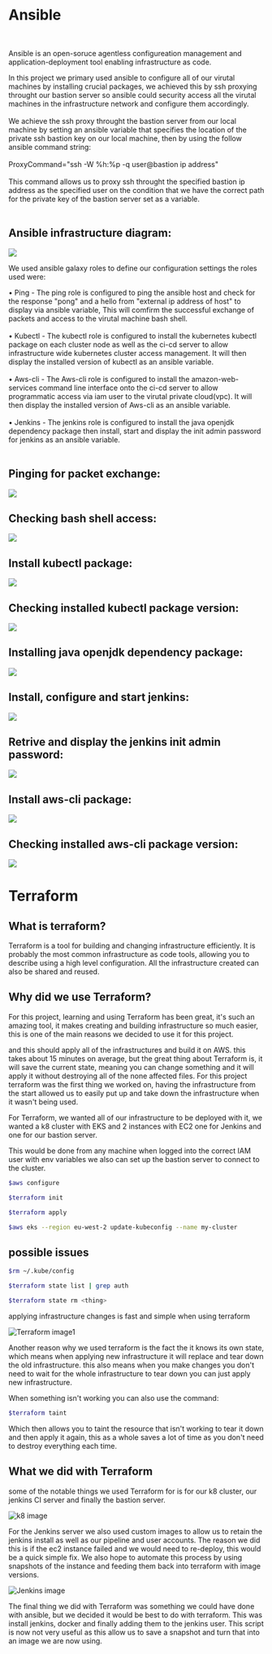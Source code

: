 <h1> Ansible</h1>

<br>

Ansible is an open-soruce agentless configureation management and application-deployment tool enabling infrastructure as code.
<br>

In this project we primary used ansible to configure all of our virutal machines by installing crucial packages, we achieved this by ssh proxying throught our bastion server so ansible could security access all the virutal machines in the infrastructure network and configure them accordingly.  
<br>
We achieve the ssh proxy throught the bastion server from our local machine by setting an ansible variable that specifies the location of the private ssh bastion key on our local machine, then by using the follow ansible command string:
<br>
<br>
ProxyCommand="ssh -W %h:%p -q user@bastion ip address"
<br>
<br>
This command allows us to proxy ssh throught the specified bastion ip address as the specified user on the condition that we have the correct path for the private key of the bastion server set as a variable.
<br>
<br>

<h2> Ansible infrastructure diagram:</h2>

![](https://i.gyazo.com/71dc632d80a2600b0d27cbad32d82926.png)

We used ansible galaxy roles to define our configuration settings the roles used were:

• Ping - The ping role is configured to ping the ansible host and check for the response "pong" and a hello from "external ip address of host" to display via ansible variable, This will comfirm the successful exchange of packets and access to the virutal machine bash shell.
<br>
<br>
• Kubectl - The kubectl role is configured to install the kubernetes kubectl package on each cluster node as well as the ci-cd server to allow infrastructure wide kubernetes cluster access management.
It will then display the installed version of kubectl as an ansible variable.
<br>
<br>
• Aws-cli - The Aws-cli role is configured to install the amazon-web-services command line interface onto the ci-cd server to allow programmatic access via iam user to the virutal private cloud(vpc).
It will then display the installed version of Aws-cli as an ansible variable.
<br>
<br>
• Jenkins - The jenkins role is configured to install the java openjdk dependency package then install, start and display the init admin password for jenkins as an ansible variable.
<br>
<br>

<h2> Pinging for packet exchange: </h2>

![](https://i.gyazo.com/9dc5dd7675f59e7c74c8573402c2a362.png)

<h2>Checking bash shell access:</h2>

![](https://i.gyazo.com/98536edf02041b8cfa018ff07a1dff0f.png)

<h2>Install kubectl package:</h2>

![](https://i.gyazo.com/f86737e01cd03cd7f01234928c8bac5d.png)

<h2>Checking installed kubectl package version:</h2>

![](https://i.gyazo.com/cb59342797904d3b35907acf238358f8.png)

<h2>Installing java openjdk dependency package:</h2>

![](https://i.gyazo.com/508abbde02cf6e3b9625a3827644bab6.png)

<h2>Install, configure and start jenkins:</h2>

![](https://i.gyazo.com/53be6f149a8c9739cb46e64290818a43.png)

<h2>Retrive and display the jenkins init admin password:</h2>

![](https://i.gyazo.com/c49ae6d3892903fa98dbf30ff610b4ad.png)

<h2>Install aws-cli package:</h2>

![](https://i.gyazo.com/0717c68885d5346ad760c7127a86e3d5.png)

<h2>Checking  installed aws-cli package version:</h2>

![](https://i.gyazo.com/c44af90b2e7395afa26266251e4fa5df.png)


# Terraform

## What is terraform?

Terraform is a tool for building and changing infrastructure efficiently.
It is probably the most common infrastructure as code tools, allowing you to describe using a high level configuration. All the infrastructure created can also be shared and reused.

## Why did we use Terraform?

For this project, learning and using Terraform has been great, it's such an amazing tool, it makes creating and building infrastructure so much easier, this is one of the main reasons we decided to use it for this project.

and this should apply all of the infrastructures and build it on AWS.
this takes about 15 minutes on average, but the great thing about Terraform is, it will save the current state, meaning you can change something and it will apply it without destroying all of the none affected files.
For this project terraform was the first thing we worked on, having the infrastructure from the start allowed us to easily put up and take down the infrastructure when it wasn't being used.

For Terraform, we wanted all of our infrastructure to be deployed with it, we wanted a k8 cluster with EKS and 2 instances with EC2 one for Jenkins and one for our bastion server.

This would be done from any machine when logged into the correct IAM user with env variables we also can set up the bastion server to connect to the cluster.

``` sh
$aws configure
```

```sh
$terraform init
```

```sh
$terraform apply
```

```sh
$aws eks --region eu-west-2 update-kubeconfig --name my-cluster
```

## possible issues

```sh
$rm ~/.kube/config
```

```sh
$terraform state list | grep auth
```

```sh
$terraform state rm <thing>
```

applying infrastructure changes is fast and simple when using terraform

![Terraform image1](https://i.gyazo.com/e401c6dfcd8aab8aeac859c74fd7fcbd.png)

Another reason why we used terraform is the fact the it knows its own state, which means when applying new infrastructure it will replace and tear down the old infrastructure. this also means when you make changes you don't need to wait for the whole infrastructure to tear down you can just apply new infrastructure.

When something isn't working you can also use the command:

```sh
$terraform taint
```

Which then allows you to taint the resource that isn't working to tear it down and then apply it again, this as a whole saves a lot of time as you don't need to destroy everything each time.

## What we did with Terraform

some of the notable things we used Terraform for is for our k8 cluster, our jenkins CI server and finally the bastion server.

![k8 image](https://i.gyazo.com/cd794f159b6ec823c1bfa2ccdb6fcd92.png)

For the Jenkins server we also used custom images to allow us to retain the jenkins install as well as our pipeline and user accounts. The reason we did this is if the ec2 instance failed and we would need to re-deploy, this would be a quick simple fix. We also hope to automate this process by using snapshots of the instance and feeding them back into terraform with image versions.

![Jenkins image](https://i.gyazo.com/640cdced80519b018b0b4195b6f06e66.png)

The final thing we did with Terraform was something we could have done with ansible, but we decided it would be best to do with terraform. This was install jenkins, docker and finally adding them to the jenkins user. This script is now not very useful as this allow us to save a snapshot and turn that into an image we are now using.
